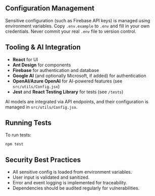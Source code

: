 ## Configuration Management

Sensitive configuration (such as Firebase API keys) is managed using environment variables. Copy `.env.example` to `.env` and fill in your own credentials. Never commit your real `.env` file to version control.

## Tooling & AI Integration

- **React** for UI
- **Ant Design** for components
- **Firebase** for authentication and database
- **Google AI** (and optionally Microsoft, if added) for authentication
- **OpenAI/Azure OpenAI** for AI-powered features (see `src/utils/Config.jsx`)
- **Jest** and **React Testing Library** for tests (see `/tests`)

AI models are integrated via API endpoints, and their configuration is managed in `src/utils/Config.jsx`.

## Running Tests

To run tests:

```
npm test
```

## Security Best Practices

- All sensitive config is loaded from environment variables.
- User input is validated and sanitized.
- Error and event logging is implemented for traceability.
- Dependencies should be audited regularly for vulnerabilities. 